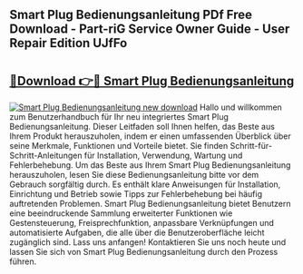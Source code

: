 ## Smart Plug Bedienungsanleitung PDf Free Download - Part-riG Service Owner Guide - User Repair Edition UJfFo

# <h2><a href="http://df1ikp.blite.top/?on=Smart+Plug+Bedienungsanleitung">🔗Download 👉🔴 Smart Plug Bedienungsanleitung</a></h2>

[![Smart Plug Bedienungsanleitung new download](https://i.imgur.com/lujVjoI.png)](http://df1ikp.blite.top/?on=Smart+Plug+Bedienungsanleitung)
Hallo und willkommen zum Benutzerhandbuch für Ihr neu integriertes Smart Plug Bedienungsanleitung. Dieser Leitfaden soll Ihnen helfen, das Beste aus Ihrem Produkt herauszuholen, indem er einen umfassenden Überblick über seine Merkmale, Funktionen und Vorteile bietet. Sie finden Schritt-für-Schritt-Anleitungen für Installation, Verwendung, Wartung und Fehlerbehebung. Um das Beste aus Ihrem Smart Plug Bedienungsanleitung herauszuholen, lesen Sie diese Bedienungsanleitung bitte vor dem Gebrauch sorgfältig durch. Es enthält klare Anweisungen für Installation, Einrichtung und Betrieb sowie Tipps zur Fehlerbehebung bei häufig auftretenden Problemen. Smart Plug Bedienungsanleitung bietet Benutzern eine beeindruckende Sammlung erweiterter Funktionen wie Gestensteuerung, Freisprechfunktion, anpassbare Verknüpfungen und automatisierte Aufgaben, die alle über die Benutzeroberfläche leicht zugänglich sind. Lass uns anfangen! Kontaktieren Sie uns noch heute und lassen Sie sich von Smart Plug Bedienungsanleitung durch den Prozess führen.
